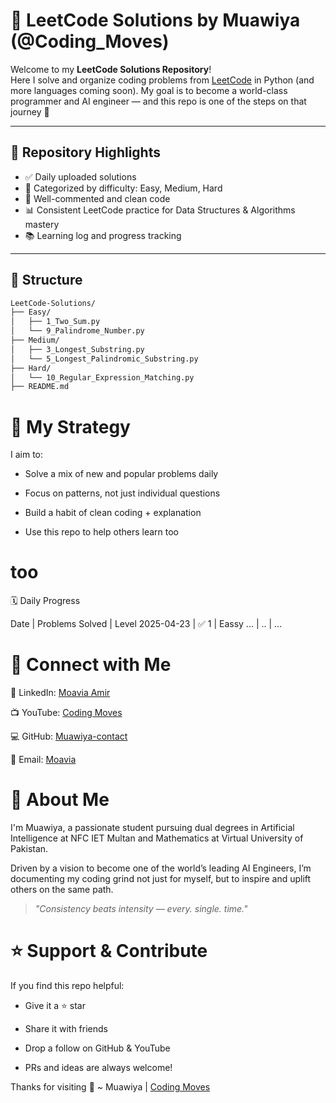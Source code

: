 # 🚀 LeetCode Solutions by Muawiya (@Coding_Moves)

Welcome to my **LeetCode Solutions Repository**!  
Here I solve and organize coding problems from [LeetCode](https://leetcode.com/) in Python (and more languages coming soon). My goal is to become a world-class programmer and AI engineer — and this repo is one of the steps on that journey 💪

---

## 📌 Repository Highlights

- ✅ Daily uploaded solutions
- 🧠 Categorized by difficulty: Easy, Medium, Hard
- 🧪 Well-commented and clean code
- 📊 Consistent LeetCode practice for Data Structures & Algorithms mastery
- 📚 Learning log and progress tracking

---

## 📂 Structure

```bash
LeetCode-Solutions/
├── Easy/
│   ├── 1_Two_Sum.py
│   └── 9_Palindrome_Number.py
├── Medium/
│   ├── 3_Longest_Substring.py
│   └── 5_Longest_Palindromic_Substring.py
├── Hard/
│   └── 10_Regular_Expression_Matching.py
├── README.md
```
# 🧠 My Strategy
I aim to:

+ Solve a mix of new and popular problems daily

+ Focus on patterns, not just individual questions

+ Build a habit of clean coding + explanation

+ Use this repo to help others learn too

# too

🗓️ Daily Progress

  Date       | Problems Solved | Level
  2025-04-23 | ✅ 1           | Eassy
  ...        | ..             | ...

 # 🔗 Connect with Me
💼 LinkedIn: [Moavia Amir](linkedin.com/in/contactmuawia)

📺 YouTube: [Coding Moves](youtube.com/@Coding_Moves)

💻 GitHub: [Muawiya-contact](https://github.com/Muawiya-contact)

📧 Email: [Moavia](contactmuawia@gmail.com)

# 📌 About Me
I'm Muawiya, a passionate student pursuing dual degrees in Artificial Intelligence at NFC IET Multan and Mathematics at Virtual University of Pakistan.

Driven by a vision to become one of the world’s leading AI Engineers, I’m documenting my coding grind not just for myself, but to inspire and uplift others on the same path.

> *"Consistency beats intensity — every. single. time."*

# ⭐ Support & Contribute
If you find this repo helpful:

+ Give it a ⭐ star

+ Share it with friends

+ Drop a follow on GitHub & YouTube

+ PRs and ideas are always welcome!

Thanks for visiting 🙌
~ Muawiya | [Coding Moves](youtube.com/@Coding_Moves)



